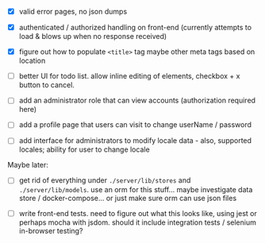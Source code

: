 
- [x] valid error pages, no json dumps

- [x] authenticated / authorized handling on front-end  (currently attempts to load & blows up when no response received)

- [x] figure out how to populate `<title>` tag maybe other meta tags based on location

- [ ] better UI for todo list. allow inline editing of elements, checkbox + x button to cancel.

- [ ] add an administrator role that can view accounts (authorization required here)

- [ ] add a profile page that users can visit to change userName / password

- [ ] add interface for administrators to modify locale data - also, supported locales; ability for user to change locale

Maybe later:

- [ ] get rid of everything under `./server/lib/stores` and `./server/lib/models`.  use an orm for this stuff... maybe investigate data store / docker-compose... or just make sure orm can use json files

- [ ] write front-end tests.  need to figure out what this looks like, using jest or perhaps mocha with jsdom.  should it include integration tests / selenium in-browser testing?


